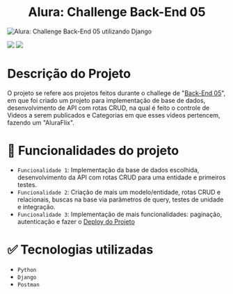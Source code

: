 # <h1 align="center"> Alura: Challenge Back-End 05 </h1>

![Alura: Challenge Back-End 05 utilizando Django](https://user-images.githubusercontent.com/95968249/203196769-390fcbd7-a942-455a-bedf-a3441a36f3ee.png)<p align="center">

<img src="https://img.shields.io/static/v1?label=STATUS&message=FINALIZADO&color=GREEN&style=for-the-badge"/>
<img src="https://img.shields.io/github/stars/uranolais/alura-git?style=for-the-badge"/>
</p>

# Descrição do Projeto
O projeto se refere aos projetos feitos durante o challege de "[Back-End 05](https://www.alura.com.br/challenges/back-end-5)",
em que foi criado um projeto para implementação de base de dados, desenvolvimento de API com rotas CRUD, na qual é feito o controle de Videos a serem publicados e Categorias em que esses vídeos pertencem, fazendo um "AluraFlix".


# :hammer: Funcionalidades do projeto

- `Funcionalidade 1`: Implementação da base de dados escolhida, desenvolvimento da API com rotas CRUD para uma entidade e primeiros testes.
- `Funcionalidade 2`: Criação de mais um modelo/entidade, rotas CRUD e relacionais, buscas na base via parâmetros de query, testes de unidade e integração.
- `Funcionalidade 3`: Implementação de mais funcionalidades: paginação, autenticação e fazer o [Deploy do Projeto](https://challenge-back-end-05.herokuapp.com/)

# ✅ Tecnologias utilizadas
- `Python`
- `Django`
- `Postman`


